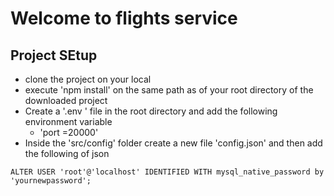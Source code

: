 # Welcome to flights service

## Project SEtup

- clone the project on your local
- execute 'npm install' on the same path as of your root directory of the downloaded project
- Create a '.env ' file in the root directory and add the following environment variable
  - 'port =20000'
- Inside the 'src/config' folder create a new file 'config.json' and then add the following of json

```
ALTER USER 'root'@'localhost' IDENTIFIED WITH mysql_native_password by 'yournewpassword';

```
